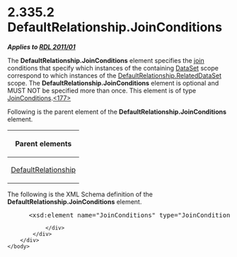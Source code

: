 <html dir="LTR" xmlns:mshelp="http://msdn.microsoft.com/mshelp" xmlns:ddue="http://ddue.schemas.microsoft.com/authoring/2003/5" xmlns:xlink="http://www.w3.org/1999/xlink" xmlns:tool="http://www.microsoft.com/tooltip">
    <head>
        <meta http-equiv="Content-Type" content="text/html; CHARSET=utf-8"></meta>
        <meta name="save" content="history"></meta>
        <title>2.335.2 DefaultRelationship.JoinConditions</title>
        <xml>
            <mshelp:toctitle title="2.335.2 DefaultRelationship.JoinConditions"></mshelp:toctitle>
            <mshelp:rltitle title="[MS-RDL]: DefaultRelationship.JoinConditions"></mshelp:rltitle>
            <mshelp:keyword index="A" term="76935d83-6fa0-45ee-aa70-5dfebaf624f8"></mshelp:keyword>
            <mshelp:attr name="DCSext.ContentType" value="open specification"></mshelp:attr>
            <mshelp:attr name="AssetID" value="76935d83-6fa0-45ee-aa70-5dfebaf624f8"></mshelp:attr>
            <mshelp:attr name="TopicType" value="kbRef"></mshelp:attr>
            <mshelp:attr name="DCSext.Title" value="[MS-RDL]: DefaultRelationship.JoinConditions" />
        </xml>
    </head>
    <body>
        <div id="header">
            <h1 class="heading">2.335.2 DefaultRelationship.JoinConditions</h1>
        </div>
        <div id="mainSection">
            <div id="mainBody">
                <div id="allHistory" class="saveHistory"></div>
                <div id="sectionSection0" class="section" name="collapseableSection">
                    

<p><b><i>Applies to </i></b><a href="bf2bab1a-b608-4bcc-b718-1cc1baa9579c.html"><b><i>RDL 2011/01</i></b></a></p>

<p>The <b>DefaultRelationship.JoinConditions</b> element
specifies the <a href="b2482b3f-74ab-4ca8-a9e5-c07955011743.html#gt_11882973-81e8-4e67-baa3-ad0f6e908ff4">join</a>
conditions that specify which instances of the containing <a href="a14782b0-2e2f-4305-83a3-3de3fd750b6a.html">DataSet</a> scope correspond
to which instances of the <a href="619fae3b-b14c-4cdb-a080-0e67d368cc62.html">DefaultRelationship.RelatedDataSet</a>
scope. The <b>DefaultRelationship.JoinConditions</b> element is optional and
MUST NOT be specified more than once. This element is of type <a href="985d44f9-7f65-41d1-942a-7f9028ec4575.html">JoinConditions</a>.<a id="Appendix_A_Target_177"></a><a href="1fe5fd87-2de5-4b2c-b762-5a4fd1373621.html#Appendix_A_177" aria-label="Product behavior note 177">&lt;177&gt;</a></p>

<p>Following is the parent element of the <b>DefaultRelationship.JoinConditions</b>
element.</p>

<table>
 <thead>
  <tr>
   <th>
   <p>Parent elements</p>
   </th>
  </tr>
 </thead>
 <tr>
  <td>
  <p><a href="9fa528f6-2956-4f90-98c8-831aeb45aa26.html">DefaultRelationship</a></p>
  </td>
 </tr>
</table>

<p>The following is the XML Schema definition of the <b>DefaultRelationship.JoinConditions</b>
element.</p>

<dl>
<dd>
<div><pre> &lt;xsd:element name=&quot;JoinConditions&quot; type=&quot;JoinConditionsType&quot; minOccurs=&quot;0&quot; /&gt;
</pre></div>
</dd></dl>


                </div>
            </div>
        </div>
    </body>
</html>